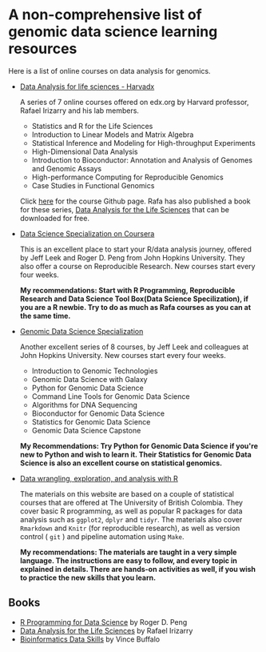 # A non-comprehensive list of genomic data science learning resources

Here is a list of online courses on data analysis for genomics. 

- [Data Analysis for life sciences - Harvadx](http://genomicsclass.github.io/book/pages/classes.html)
  
  A series of 7 online courses offered on edx.org by Harvard professor, Rafael Irizarry and his lab members.
    + Statistics and R for the Life Sciences
    + Introduction to Linear Models and Matrix Algebra
    + Statistical Inference and Modeling for High-throughput Experiments
    + High-Dimensional Data Analysis
    + Introduction to Bioconductor: Annotation and Analysis of Genomes and Genomic Assays
    + High-performance Computing for Reproducible Genomics
    + Case Studies in Functional Genomics
    
  Click [here](http://genomicsclass.github.io/book) for the course Github page. Rafa has 
  also published a book for these series, [Data Analysis for the Life Sciences](https://leanpub.com/dataanalysisforthelifesciences/) 
  that can be downloaded for free. 
  
- [Data Science Specialization on Coursera](https://www.coursera.org/specializations/jhudatascience) 
  
  This is an excellent place to start your R/data analysis journey, offered by Jeff Leek and 
  Roger D. Peng from John Hopkins University. They also offer a course on Reproducible Research.
  New courses start every four weeks. 
  
  **My recommendations: Start with R Programming, Reproducible Research and Data Science Tool Box(Data Science Specilization),
  if you are a R newbie. Try to do as much as Rafa courses as you can at the same time.**
  
- [Genomic Data Science Specialization](https://www.coursera.org/specializations/genomics)

  Another excellent series of 8 courses, by Jeff Leek and colleagues at John Hopkins University.
  New courses start every four weeks.
    + Introduction to Genomic Technologies
    + Genomic Data Science with Galaxy
    + Python for Genomic Data Science
    + Command Line Tools for Genomic Data Science
    + Algorithms for DNA Sequencing
    + Bioconductor for Genomic Data Science
    + Statistics for Genomic Data Science
    + Genomic Data Science Capstone
    
  **My Recommendations: Try Python for Genomic Data Science if you're new to Python and wish to learn it. Their Statistics for Genomic Data Science is also an excellent course on statistical genomics.**
    
- [Data wrangling, exploration, and analysis with R](http://stat545-ubc.github.io/index.html)

  The materials on this website are based on a couple of statistical courses that are offered
  at The University of British Colombia. They cover basic R programming, as well as 
  popular R packages for data analysis such as `ggplot2`, `dplyr` and `tidyr`. The materials also
  cover `Rmarkdown` and `Knitr` (for reproducible research), as well as version control ( `git` ) 
  and pipeline automation using `Make`.
  
  **My recommendations: The materials are taught in a very simple language. The instructions
   are easy to follow, and every topic in explained in details. There are hands-on activities as well, if you wish
   to practice the new skills that you learn.** 
  
  
## Books

- [R Programming for Data Science](https://leanpub.com/rprogramming/) by Roger D. Peng
- [Data Analysis for the Life Sciences](https://leanpub.com/dataanalysisforthelifesciences/) by Rafael Irizarry
- [Bioinformatics Data Skills](http://shop.oreilly.com/product/0636920030157.do) by Vince Buffalo


  

